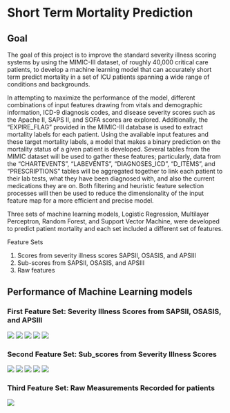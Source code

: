 # Short Term Mortality Prediction

## Goal

The goal of this project is to improve the standard severity illness scoring systems by using the MIMIC-III dataset, of roughly 40,000 critical care patients, to develop a machine learning model that can accurately short term predict mortality in a set of ICU patients spanning a wide range of conditions and backgrounds.

In attempting to maximize the performance of the model, different combinations of input features drawing from vitals and demographic information, ICD-9 diagnosis codes, and disease severity scores such as the Apache II, SAPS II, and SOFA scores are explored. Additionally, the “EXPIRE_FLAG” provided in the MIMIC-III database is used to extract mortality labels for each patient. Using the available input features and these target mortality labels, a model that makes a binary prediction on the mortality status of a given patient is developed. Several tables from the MIMIC dataset will be used to gather these features; particularly, data from the “CHARTEVENTS”, “LABEVENTS”, “DIAGNOSES_ICD”, “D_ITEMS”, and “PRESCRIPTIONS” tables will be aggregated together to link each patient to their lab tests, what they have been diagnosed with, and also the current medications they are on. Both filtering and heuristic feature selection processes will then be used to reduce the dimensionality of the input feature map for a more efficient and precise model.

Three sets of machine learning models, Logistic Regression, Multilayer Perceptron, Random Forest, and Support Vector Machine, were developed to predict patient mortality and each set included a different set of features.

Feature Sets
1. Scores from severity illness scores SAPSII, OSASIS, and APSIII
2. Sub-scores from SAPSII, OSASIS, and APSIII
3. Raw features


## Performance of Machine Learning models

### First Feature Set: Severity Illness Scores from SAPSII, OSASIS, and APSIII
![](performance/Illness_scores/logistic_regression.png)
![](performance/Illness_scores/mlp.png)
![](performance/Illness_scores/random_forest.png)
![](performance/Illness_scores/svm.png)
![](performance/Illness_scores/confusion_matrix.png)

### Second Feature Set: Sub_scores from Severity Illness Scores
![](performance/Subscores/logistic_regression.png)
![](performance/Subscores/mlp.png)
![](performance/Subscores/random_forest.png)
![](performance/Subscores/svm.png)
![](performance/Subscores/confusion_matrix.png)

### Third Feature Set: Raw Measurements Recorded for patients
![](performance/Raw_features/all_models.png)
